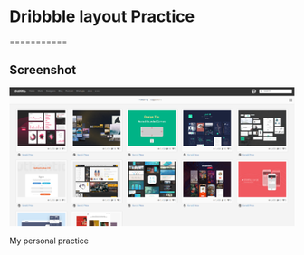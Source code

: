 # Dribbble layout Practice
===========

## Screenshot

![Dribbble layout Practice](/img/Screenshot.png?raw=true "Optional Title")

My personal practice
